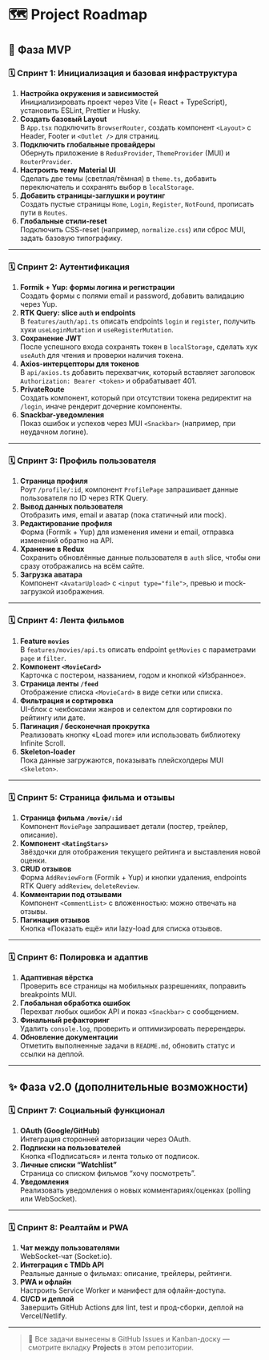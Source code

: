 # 🗺️ Project Roadmap

## 🚀 Фаза MVP

### 🗓️ Спринт 1: Инициализация и базовая инфраструктура

1. **Настройка окружения и зависимостей**\
   Инициализировать проект через Vite (+ React + TypeScript), установить ESLint, Prettier и Husky.
2. **Создать базовый Layout**\
   В `App.tsx` подключить `BrowserRouter`, создать компонент `<Layout>` с Header, Footer и `<Outlet />` для страниц.
3. **Подключить глобальные провайдеры**\
   Обернуть приложение в `ReduxProvider`, `ThemeProvider` (MUI) и `RouterProvider`.
4. **Настроить тему Material UI**\
   Сделать две темы (светлая/тёмная) в `theme.ts`, добавить переключатель и сохранять выбор в `localStorage`.
5. **Добавить страницы-заглушки и роутинг**\
   Создать пустые страницы `Home`, `Login`, `Register`, `NotFound`, прописать пути в `Routes`.
6. **Глобальные стили-reset**\
   Подключить CSS-reset (например, `normalize.css`) или сброс MUI, задать базовую типографику.

---

### 🗓️ Спринт 2: Аутентификация

1. **Formik + Yup: формы логина и регистрации**\
   Создать формы с полями email и password, добавить валидацию через Yup.
2. **RTK Query: slice `auth` и endpoints**\
   В `features/auth/api.ts` описать endpoints `login` и `register`, получить хуки `useLoginMutation` и `useRegisterMutation`.
3. **Сохранение JWT**\
   После успешного входа сохранять токен в `localStorage`, сделать хук `useAuth` для чтения и проверки наличия токена.
4. **Axios-интерцепторы для токенов**\
   В `api/axios.ts` добавить перехватчик, который вставляет заголовок `Authorization: Bearer <token>` и обрабатывает 401.
5. **PrivateRoute**\
   Создать компонент, который при отсутствии токена редиректит на `/login`, иначе рендерит дочерние компоненты.
6. **Snackbar-уведомления**\
   Показ ошибок и успехов через MUI `<Snackbar>` (например, при неудачном логине).

---

### 🗓️ Спринт 3: Профиль пользователя

1. **Страница профиля**\
   Роут `/profile/:id`, компонент `ProfilePage` запрашивает данные пользователя по ID через RTK Query.
2. **Вывод данных пользователя**\
   Отобразить имя, email и аватар (пока статичный или mock).
3. **Редактирование профиля**\
   Форма (Formik + Yup) для изменения имени и email, отправка изменений обратно на API.
4. **Хранение в Redux**\
   Сохранить обновлённые данные пользователя в `auth` slice, чтобы они сразу отображались на всём сайте.
5. **Загрузка аватара**\
   Компонент `<AvatarUpload>` с `<input type="file">`, превью и mock-загрузкой изображения.

---

### 🗓️ Спринт 4: Лента фильмов

1. **Feature `movies`**\
   В `features/movies/api.ts` описать endpoint `getMovies` с параметрами `page` и `filter`.
2. **Компонент `<MovieCard>`**\
   Карточка с постером, названием, годом и кнопкой «Избранное».
3. **Страница ленты `/feed`**\
   Отображение списка `<MovieCard>` в виде сетки или списка.
4. **Фильтрация и сортировка**\
   UI-блок с чекбоксами жанров и селектом для сортировки по рейтингу или дате.
5. **Пагинация / бесконечная прокрутка**\
   Реализовать кнопку «Load more» или использовать библиотеку Infinite Scroll.
6. **Skeleton-loader**\
   Пока данные загружаются, показывать плейсхолдеры MUI `<Skeleton>`.

---

### 🗓️ Спринт 5: Страница фильма и отзывы

1. **Страница фильма `/movie/:id`**\
   Компонент `MoviePage` запрашивает детали (постер, трейлер, описание).
2. **Компонент `<RatingStars>`**\
   Звёздочки для отображения текущего рейтинга и выставления новой оценки.
3. **CRUD отзывов**\
   Форма `AddReviewForm` (Formik + Yup) и кнопки удаления, endpoints RTK Query `addReview`, `deleteReview`.
4. **Комментарии под отзывами**\
   Компонент `<CommentList>` с вложенностью: можно отвечать на отзывы.
5. **Пагинация отзывов**\
   Кнопка «Показать ещё» или lazy-load для списка отзывов.

---

### 🗓️ Спринт 6: Полировка и адаптив

1. **Адаптивная вёрстка**\
   Проверить все страницы на мобильных разрешениях, поправить breakpoints MUI.
2. **Глобальная обработка ошибок**\
   Перехват любых ошибок API и показ `<Snackbar>` с сообщением.
3. **Финальный рефакторинг**\
   Удалить `console.log`, проверить и оптимизировать перерендеры.
4. **Обновление документации**\
   Отметить выполненные задачи в `README.md`, обновить статус и ссылки на деплой.

---

## ✨ Фаза v2.0 (дополнительные возможности)

### 🗓️ Спринт 7: Социальный функционал

1. **OAuth (Google/GitHub)**\
   Интеграция сторонней авторизации через OAuth.
2. **Подписки на пользователей**\
   Кнопка «Подписаться» и лента только от подписок.
3. **Личные списки “Watchlist”**\
   Страница со списком фильмов “хочу посмотреть”.
4. **Уведомления**\
   Реализовать уведомления о новых комментариях/оценках (polling или WebSocket).

---

### 🗓️ Спринт 8: Реалтайм и PWA

1. **Чат между пользователями**\
   WebSocket-чат (Socket.io).
2. **Интеграция с TMDb API**\
   Реальные данные о фильмах: описание, трейлеры, рейтинги.
3. **PWA и офлайн**\
   Настроить Service Worker и манифест для офлайн-доступа.
4. **CI/CD и деплой**\
   Завершить GitHub Actions для lint, test и прод-сборки, деплой на Vercel/Netlify.

---

> 📌 Все задачи вынесены в GitHub Issues и Kanban-доску — смотрите вкладку **Projects** в этом репозитории.
